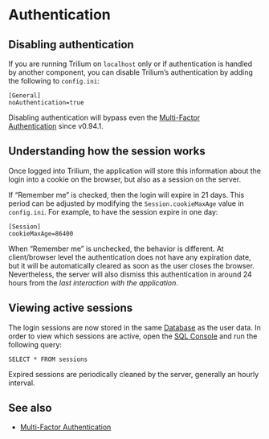 # Authentication
## Disabling authentication

If you are running Trilium on `localhost` only or if authentication is handled by another component, you can disable Trilium’s authentication by adding the following to `config.ini`:

```
[General]
noAuthentication=true
```

Disabling authentication will bypass even the <a class="reference-link" href="Multi-Factor%20Authentication.md">Multi-Factor Authentication</a> since v0.94.1.

## Understanding how the session works

Once logged into Trilium, the application will store this information about the login into a cookie on the browser, but also as a session on the server.

If “Remember me” is checked, then the login will expire in 21 days. This period can be adjusted by modifying the `Session.cookieMaxAge` value in `config.ini`. For example, to have the session expire in one day:

```
[Session]
cookieMaxAge=86400
```

When “Remember me” is unchecked, the behavior is different. At client/browser level the authentication does not have any expiration date, but it will be automatically cleared as soon as the user closes the browser. Nevertheless, the server will also dismiss this authentication in around 24 hours from the _last interaction with the application_.

## Viewing active sessions

The login sessions are now stored in the same <a class="reference-link" href="#root/lvXOQ00dcRlk">Database</a> as the user data. In order to view which sessions are active, open the <a class="reference-link" href="#root/hDJ4mPkZJQ4E">SQL Console</a> and run the following query:

```
SELECT * FROM sessions
```

Expired sessions are periodically cleaned by the server, generally an hourly interval.

## See also

*   <a class="reference-link" href="Multi-Factor%20Authentication.md">Multi-Factor Authentication</a>